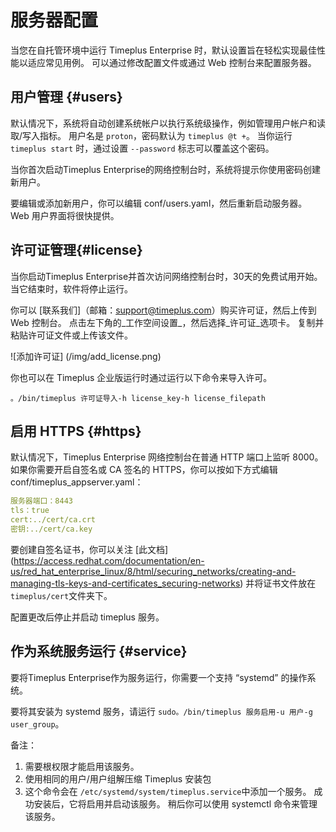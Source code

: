 # 服务器配置

当您在自托管环境中运行 Timeplus Enterprise 时，默认设置旨在轻松实现最佳性能以适应常见用例。 可以通过修改配置文件或通过 Web 控制台来配置服务器。

## 用户管理 {#users}

默认情况下，系统将自动创建系统帐户以执行系统级操作，例如管理用户帐户和读取/写入指标。 用户名是 `proton`，密码默认为 `timeplus @t +`。 当你运行 `timeplus start` 时，通过设置 `--password` 标志可以覆盖这个密码。

当你首次启动Timeplus Enterprise的网络控制台时，系统将提示你使用密码创建新用户。

要编辑或添加新用户，你可以编辑 conf/users.yaml，然后重新启动服务器。 Web 用户界面将很快提供。

## 许可证管理{#license}

当你启动Timeplus Enterprise并首次访问网络控制台时，30天的免费试用开始。 当它结束时，软件将停止运行。

你可以 [联系我们]（邮箱：support@timeplus.com）购买许可证，然后上传到 Web 控制台。 点击左下角的_工作空间设置_，然后选择_许可证_选项卡。 复制并粘贴许可证文件或上传该文件。

![添加许可证] (/img/add_license.png)

你也可以在 Timeplus 企业版运行时通过运行以下命令来导入许可。

```
。/bin/timeplus 许可证导入-h license_key-h license_filepath
```

## 启用 HTTPS {#https}

默认情况下，Timeplus Enterprise 网络控制台在普通 HTTP 端口上监听 8000。 如果你需要开启自签名或 CA 签名的 HTTPS，你可以按如下方式编辑 conf/timeplus_appserver.yaml：

```yaml
服务器端口：8443
tls：true
cert:../cert/ca.crt
密钥:../cert/ca.key
```

要创建自签名证书，你可以关注 [此文档] (https://access.redhat.com/documentation/en-us/red_hat_enterprise_linux/8/html/securing_networks/creating-and-managing-tls-keys-and-certificates_securing-networks) 并将证书文件放在 `timeplus/cert`文件夹下。

配置更改后停止并启动 timeplus 服务。

## 作为系统服务运行 {#service}

要将Timeplus Enterprise作为服务运行，你需要一个支持 “systemd” 的操作系统。

要将其安装为 systemd 服务，请运行 `sudo。/bin/timeplus 服务启用-u 用户-g user_group`。

备注：

1. 需要根权限才能启用该服务。
2. 使用相同的用户/用户组解压缩 Timeplus 安装包
3. 这个命令会在 `/etc/systemd/system/timeplus.service`中添加一个服务。 成功安装后，它将启用并启动该服务。 稍后你可以使用 systemctl 命令来管理该服务。
